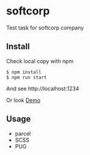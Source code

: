 # softcorp
Test task for softcorp company

## Install

Check local copy with npm
```
$ npm install
$ npm run start
```
And see http://localhost:1234

Or look [Demo](https://softcorp.herokuapp.com/)

## Usage
- parcel
- SCSS
- PUG